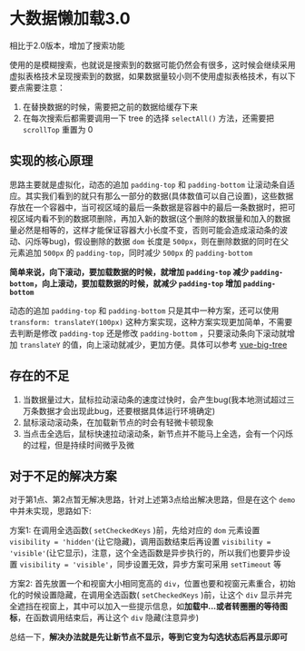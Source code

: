 # 大数据懒加载3.0

相比于2.0版本，增加了搜索功能  

使用的是模糊搜索，也就说是搜索到的数据可能仍然会有很多，这时候会继续采用虚拟表格技术呈现搜索到的数据，如果数据量较小则不使用虚拟表格技术，有以下要点需要注意：  

1. 在替换数据的时候，需要把之前的数据给缓存下来
2. 在每次搜索后都需要调用一下 tree 的选择 `selectAll()` 方法，还需要把 `scrollTop` 重置为 0  

## 实现的核心原理

思路主要就是虚拟化，动态的追加 `padding-top` 和 `padding-bottom` 让滚动条自适应。其实我们看到的就只有那么一部分的数据(具体数值可以自己设置)，这些数据存放在一个容器中，当可视区域的最后一条数据是容器中的最后一条数据时，把可视区域内看不到的数据项删除，再加入新的数据(这个删除的数据量和加入的数据量必然是相等的，这样才能保证容器大小长度不变，否则可能会造成滚动条的波动、闪烁等bug)，假设删除的数据 `dom` 长度是 `500px`，则在删除数据的同时在父元素追加 `500px` 的 `padding-top`，同时减少 `500px` 的 `padding-bottom`  

**简单来说，向下滚动，要加载数据的时候，就增加 `padding-top` 减少 `padding-bottom`，向上滚动，要加载数据的时候，就减少 `padding-top` 增加 `padding-bottom`**  

动态的追加 `padding-top` 和 `padding-bottom` 只是其中一种方案，还可以使用 `transform: translateY(100px)` 这种方案实现，这种方案实现更加简单，不需要去判断是修改 `padding-top` 还是修改 `padding-bottom` ，只要滚动条向下滚动就增加 `translateY` 的值，向上滚动就减少，更加方便。具体可以参考 [vue-big-tree](https://github.com/jayZOU/vue-big-tree)  

## 存在的不足

1. 当数据量过大，鼠标拉动滚动条的速度过快时，会产生bug(我本地测试超过三万条数据才会出现此bug，还要根据具体运行环境确定)
2. 鼠标滚动滚动条，在加载新节点的时会有轻微卡顿现象  
3. 当点击全选后，鼠标快速拉动滚动条，新节点并不能马上全选，会有一个闪烁的过程，但是持续时间微乎及微

## 对于不足的解决方案

对于第1点、第2点暂无解决思路，针对上述第3点给出解决思路，但是在这个 `demo` 中并未实现，思路如下:  

方案1: 在调用全选函数( `setCheckedKeys` )前，先给对应的 `dom` 元素设置 `visibility = 'hidden'`(让它隐藏)，调用函数结束后再设置 `visibility = 'visible'`(让它显示)，注意，这个全选函数是异步执行的，所以我们也要异步设置 `visibility = 'visible'`，同步设置无效，异步方案可采用 `setTimeout` 等  

方案2: 首先放置一个和视窗大小相同宽高的 `div`，位置也要和视窗元素重合，初始化的时候设置隐藏，在调用全选函数( `setCheckedKeys` )前，让这个 `div` 显示并完全遮挡在视窗上，其中可以加入一些提示信息，如**加载中...**或者**转圈圈的等待图标**，在函数调用结束后，再让这个 `div` 隐藏(注意异步)  

总结一下，**解决办法就是先让新节点不显示，等到它变为勾选状态后再显示即可**  

